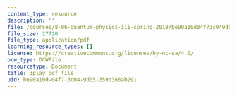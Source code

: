 ```yaml
---
content_type: resource
description: ''
file: /courses/8-06-quantum-physics-iii-spring-2018/be90a10d04f73c049d05359b366ab291_jhIU1msmvaY.pdf
file_size: 27720
file_type: application/pdf
learning_resource_types: []
license: https://creativecommons.org/licenses/by-nc-sa/4.0/
ocw_type: OCWFile
resourcetype: Document
title: 3play pdf file
uid: be90a10d-04f7-3c04-9d05-359b366ab291
---
```

